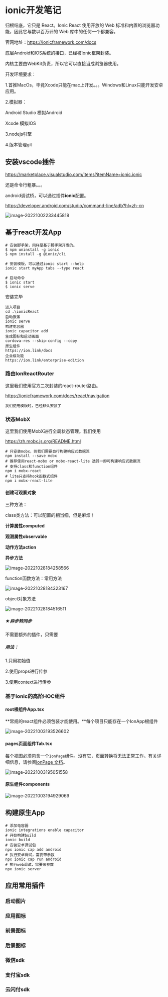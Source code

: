 # ionic开发笔记

归根结底，它只是 React。Ionic React 使用开放的 Web 标准和内置的浏览器功能，因此它与数以百万计的 Web 库中的任何一个都兼容。

官网地址：https://ionicframework.com/docs

底层Android和IOS系统的接口，已经被Ionic框架封装。

内核主要由WebKit负责，所以它可以直接当成浏览器使用。

开发环境要求：

1.首推MacOs，毕竟Xcode只能在mac上开发。。。Windows和Linux只能开发安卓应用。

2.模拟器：

Android Studio 模拟Android

Xcode 模拟IOS

3.nodejs引擎

4.版本管理git

## 安装vscode插件

https://marketplace.visualstudio.com/items?itemName=ionic.ionic

还是命令行粗暴。。。

android调试桥，可以通过插件**ionic**配置。

https://developer.android.com/studio/command-line/adb?hl=zh-cn

![image-20221002233445818](readme.assets/image-20221002233445818.png)

## 基于react开发App

```
# 安装脚手架，同样是基于脚手架开发的。
$ npm uninstall -g ionic
$ npm install -g @ionic/cli

# 安装模板，可以通过ionic start --help
ionic start myApp tabs --type react

# 启动命令
$ ionic start
$ ionic serve
```

安装完毕

```
进入项目
cd .\ionicReact
启动服务
ionic serve
构建电容器
ionic capacitor add 
生成图标和启动画面
cordova-res --skip-config --copy
原生组件
https://ion.link/docs
企业级功能
https://ion.link/enterprise-edition
```

### 路由IonReactRouter

这里我们使用官方二次封装的react-router路由。

https://ionicframework.com/docs/react/navigation

```
我们使用模板时，已经默认安装了
```



### 状态MobX

这里我们使用MobX进行全局状态管理。我们使用

https://zh.mobx.js.org/README.html

```
# 只安装mobx，则我们需要自行构建响应式数据流
npm install --save mobx
# 推荐使用react-mobx or mobx-react-lite 选其一即可构建响应式数据流
# 支持class和function组件
npm i mobx-react
# lite只支持hook函数式组件
npm i mobx-react-lite
```

#### 创建可观察对象

三种方法：

class类方法：可以配置的相当细，但是麻烦！

**计算属性computed**

**观测属性observable**

**动作方法action**

**异步方法**

![image-20221028184258566](readme.assets/image-20221028184258566.png)

function函数方法：常用方法

![image-20221028184323167](readme.assets/image-20221028184323167.png)

object对象方法

![image-20221028184516511](readme.assets/image-20221028184516511.png)

##### ★异步转同步

不需要额外的插件，只需要







##### 用法：

1.只用初始值



2.使用props进行传参

3.使用context进行传参















### 基于ionic的高阶HOC组件

#### root根组件App.tsx

**常规的react组件必须包装才能使用。**每个项目只能存在一个IonApp根组件

![image-20221003193526602](readme.assets/image-20221003193526602.png)

#### pages页面组件Tab.tsx

每个视图必须包含一个`IonPage`组件。没有它，页面转换将无法正常工作。有关详细信息，请参阅[IonPage 文档](https://ionicframework.com/docs/react/navigation#ionpage)。

![image-20221003195051558](readme.assets/image-20221003195051558.png)

#### 原生组件components

![image-20221003194929069](readme.assets/image-20221003194929069.png)











## 构建原生App

```
# 添加电容器
ionic integrations enable capacitor
# 开始构建build
ionic build
# 安装安卓调试包
npx ionic cap add android
# 执行安卓调试，需要带参数
npx ionic cap run android
# 执行web调试，需要带参数
npx ionic server
```











## 应用常用插件

### 启动图片



### 应用图标

### 前景图标

### 后景图标



### 微信sdk

### 支付宝sdk

### 云闪付sdk
